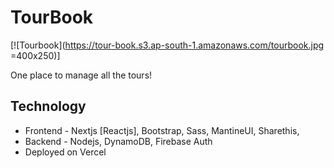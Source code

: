 # TourBook

[![Tourbook](https://tour-book.s3.ap-south-1.amazonaws.com/tourbook.jpg =400x250)]

One place to manage all the tours!

## Technology

 - Frontend - Nextjs [Reactjs], Bootstrap, Sass, MantineUI, Sharethis,  
 - Backend - Nodejs, DynamoDB, Firebase Auth
 - Deployed on Vercel
